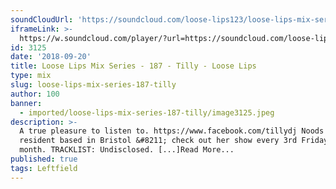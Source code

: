 ```yaml
---
soundCloudUrl: 'https://soundcloud.com/loose-lips123/loose-lips-mix-series-187-tilly'
iframeLink: >-
  https://w.soundcloud.com/player/?url=https://soundcloud.com/loose-lips123/loose-lips-mix-series-187-tilly&color=00aabb&auto_play=false&hide_related=false&show_comments=true&show_user=true&show_reposts=false
id: 3125
date: '2018-09-20'
title: Loose Lips Mix Series - 187 - Tilly - Loose Lips
type: mix
slug: loose-lips-mix-series-187-tilly
author: 100
banner:
  - imported/loose-lips-mix-series-187-tilly/image3125.jpeg
description: >-
  A true pleasure to listen to. https://www.facebook.com/tillydj Noods radio
  resident based in Bristol &#8211; check out her show every 3rd Friday of the
  month. TRACKLIST: Undisclosed. [...]Read More...
published: true
tags: Leftfield
---
```

